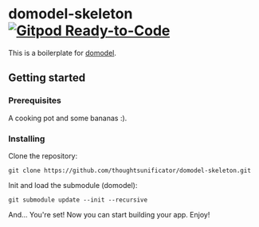 # domodel-skeleton [![Gitpod Ready-to-Code](https://img.shields.io/badge/Gitpod-ready--to--code-blue?logo=gitpod)](https://github.com/thoughtsunificator/domodel-skeleton>)

This is a boilerplate for [domodel](https://github.com/thoughtsunificator/domodel).

## Getting started

### Prerequisites

A cooking pot and some bananas :).

### Installing

Clone the repository:

```git clone https://github.com/thoughtsunificator/domodel-skeleton.git```

Init and load the submodule (domodel):

```git submodule update --init --recursive```

And... You're set! Now you can start building your app. Enjoy!



